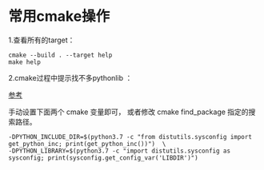 
# 常用cmake操作
1.查看所有的target：  
```shell
cmake --build . --target help  
make help
```

2.cmake过程中提示找不多pythonlib ：

[参考](https://stackoverflow.com/questions/24174394/cmake-is-not-able-to-find-python-libraries)

手动设置下面两个 cmake 变量即可， 或者修改 cmake find_package 指定的搜索路径。
```shell
-DPYTHON_INCLUDE_DIR=$(python3.7 -c "from distutils.sysconfig import get_python_inc; print(get_python_inc())")  \
-DPYTHON_LIBRARY=$(python3.7 -c "import distutils.sysconfig as sysconfig; print(sysconfig.get_config_var('LIBDIR')")
```
     